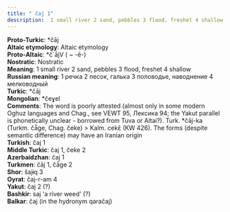 ```yaml
---
title: " čaj 1"
description:  1 small river 2 sand, pebbles 3 flood, freshet 4 shallow
---
```


<strong>Proto-Turkic</strong>:  *čāj<br>
<strong>Altaic etymology</strong>:  Altaic etymology<br>
<strong> Proto-Altaic</strong>:  *č`ā́jV ( ~ -ē-)<br>
<strong>Nostratic</strong>:  Nostratic<br>
<strong>Meaning</strong>:  1 small river 2 sand, pebbles 3 flood, freshet 4 shallow<br>
<strong>Russian meaning</strong>:  1 речка 2 песок, галька 3 половодье, наводнение 4 мелководный<br>
<strong>Turkic</strong>:  *čāj<br>
<strong>Mongolian</strong>:  *čeɣel<br>
<strong>Comments</strong>:  The word is poorly attested (almost only in some modern Oghuz languages and Chag., see VEWT 95, Лексика 94; the Yakut parallel is phonetically unclear - borrowed from Tuva or Altai?). Turk. *čāj-ka (Turkm. čǟge, Chag. čeke) > Kalm. cekɛ̄ (KW 426). The forms (despite semantic difference) may have an Iranian origin<br>
<strong>Turkish</strong>:  čaj 1<br>
<strong>Middle Turkic</strong>:  čaj 1, čeke 2<br>
<strong>Azerbaidzhan</strong>:  čaj 1<br>
<strong>Turkmen</strong>:  čāj 1, čǟge 2<br>
<strong>Shor</strong>:  šajɨq 3<br>
<strong>Oyrat</strong>:  čaj-r-am 4<br>
<strong>Yakut</strong>:  čaj 2 (?)<br>
<strong>Bashkir</strong>:  saj 'a river weed' (?)<br>
<strong>Balkar</strong>:  čaj (in the hydronym qaračaj)<br>


